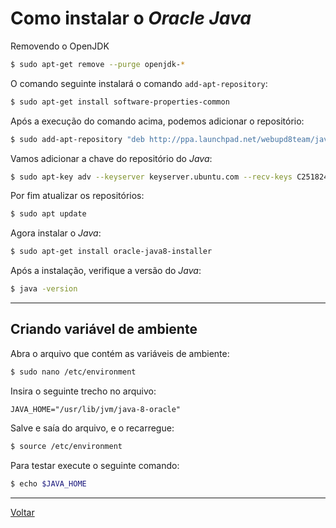 # Como instalar o _Oracle Java_

Removendo o OpenJDK
```bash
$ sudo apt-get remove --purge openjdk-*
```

O comando seguinte instalará o comando `add-apt-repository`:
```bash
$ sudo apt-get install software-properties-common
```

Após a execução do comando acima, podemos adicionar o repositório:
```bash
$ sudo add-apt-repository "deb http://ppa.launchpad.net/webupd8team/java/ubuntu yakkety main"
```

Vamos adicionar a chave do repositório do _Java_:
```bash
$ sudo apt-key adv --keyserver keyserver.ubuntu.com --recv-keys C2518248EEA14886
```

Por fim atualizar os repositórios:
```bash
$ sudo apt update
```

Agora instalar o _Java_:
```bash
$ sudo apt-get install oracle-java8-installer
```

Após a instalação, verifique a versão do _Java_:
```bash
$ java -version
```
-----

## Criando variável de ambiente

Abra o arquivo que contém as variáveis de ambiente:
```bash
$ sudo nano /etc/environment
```

Insira o seguinte trecho no arquivo:
```text
JAVA_HOME="/usr/lib/jvm/java-8-oracle"
```

Salve e saía do arquivo, e o recarregue:
```bash
$ source /etc/environment
```

Para testar execute o seguinte comando:
```bash
$ echo $JAVA_HOME
```

-----

[Voltar](README.md)

